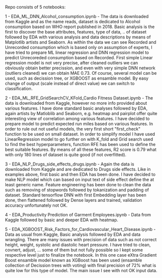 Repo consists of 5 notebooks:

1 - EDA_ML_DNN_Alcohol_consumption.ipynb - The data is downloaded from Kaggle and as the name reads, dataset is dedicated to Alcohol consumption based on WHO report published in 2018. Basic analysis is the first to discover the base attributes, features, type of data, .. of dataset followed by EDA with various analysis and data descriptions by means of Matplotlib artists and Seaborn. As within the data we can see Recorded and Unrecorded consumption which is based only on assumption of experts, I have tried to prepare ML linear regression and DNN regression model to predict Unrecoreded consumption based on Recorded. First simple Linear regression model is not very precise, after cleaned outliers we can obviously obtain better precission, and even with very simple DNN network (outliers cleaned) we can obtain MAE 0.73. Of course, several model can be used, such as decission tree, or XGBOOST as ensamble model. By easy change of output (scale instead of direct value) we can switch to classification. 

2 - EDA_ML_RFE_GridSearchCV_KFold_Cardio Fitness Dataset.ipynb - The data is downloaded from Kaggle, however no more info provided about various features. I have done  standard basic analyses followed by EDA, again artists by Matloblib and Seaborn, e.g. heatmap and pairplot offer quite interesting view of correlation among various features. I have decided to prepare model to predict expected run miles based on various features. In order to rule out not useful models, the very first short "first_check" function to be used on small dataset. In order to simplify model I have used LinearRegression model to go further on with K_fold and Grid search used to find the best hyperparameters, function RFE has been used to define the best suitable features. By means of all these features, R2 score is 0.79 what with only 180 lines of dataset is quite good (if not overfitted). 

3 - EDA_NLP_Drugs_side_effects_drugs.ipynb - Again the data is downloaded from Kaggle and are dedicated to Drugs side effects. Like in examples above, first basic and then EDA has been done. I have decided to make NLP model which can based on input text of side effect define the at least generic name. Feature engineering has been done to clean the data such as removing of stopwords followed by tokanization and padding of dataset. Standard tensorflow DNN with first Embedding layer has been done, then flattened followed by Dense layers and trained, validation accuracy unfortunately not OK. 

4 - EDA_Productivity Prediction of Garment Employees.ipynb - Data from Kaggle followed by basic and deeper EDA with heatmap. 

5 - EDA_XGBOOST_Risk_Factors_for_Cardiovascular_Heart_Disease.ipynb - Data as usual from Kaggle, Basic analysis followed by EDA and data wrangling. There are many issues with precision of data such as not correct height, weight, systolic and diastolic heart pressure. I have tried to clean, covnert, adjust, ... some of them but not fully possible so I kept some respective level just to finalize the notebook. In this one case eXtra Gradient Boost ensamble model known as XGBoost has been used (ensamble collection of Decission trees with voting) with final precision of 72% what is quite low for this type of model. The main issue I see with not OK input data. 
